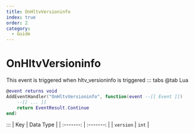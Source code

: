 ```yaml
---
title: OnHltvVersioninfo
index: true
order: 2
category:
  - Guide
---
```


# OnHltvVersioninfo
This event is triggered when hltv_versioninfo is triggered
::: tabs
@tab Lua
```lua
@event returns void
AddEventHandler("OnHltvVersioninfo", function(event --[[ Event ]])
    --[[ ... ]]
    return EventResult.Continue
end)
```

:::
|    Key    | Data Type |
| :-------: | :-------: |
| `version` |   `int`   |